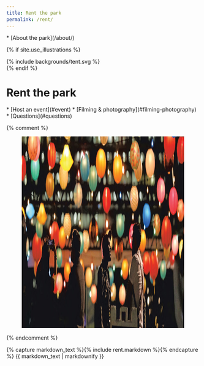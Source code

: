 ```yaml
---
title: Rent the park
permalink: /rent/
---
```


<nav markdown="1">
* [About the park](/about/)
</nav>

{% if site.use_illustrations %}
<style>
.illustration {
  grid-column: -3/-1;
  grid-row: 3/4;
}
.illustration svg {
  height: 20vmax;
  width: auto;
}
main nav:first-child,
main h1,
main h1 + nav {
  grid-column-end: -3;
}
nav + figure {
  width: calc(100vw - 3em);
  height: calc(100vw - 3em);
  border-radius: 50%;
}
nav + figure img {
  display: block;
  width: calc(100vw - 3.75em);
  height: calc(100vw - 3.75em);
  object-fit: cover;
  border-radius: 50%;
  max-width: none;
}
@media (min-width: 60em) {
  nav + figure {
    width: auto;
    height: auto;
    grid-column: -3/-1;
    grid-row: 3/6;
    justify-self: end;
    align-self: start;
    margin-bottom: 0;
    margin-top: -3em;
  }
  nav + figure img {
    width: 25vw;
    height: 25vw;
  }
}
@media (min-width: 80em) {
  nav + figure {
    margin-right: 5vw;
    grid-row: 2/6;
  }
  nav + figure img {
    width: calc(2.5/8 * 100vw - 3em);
    height: calc(2.5/8 * 100vw - 3em);
  }
}
</style>

<div class="illustration">
{% include backgrounds/tent.svg %}
</div>
{% endif %}

<style media="false">
@media (min-width: 60em) {
  body > main > figure:first-of-type {
    grid-column: 1/-1;
    margin-left: -1.5em;
    margin-right: -1.5em;
    margin-top: 0;
    margin-bottom: 0;
  }
  body > main > figure:first-of-type img {
    height: 50vw;
    object-fit: cover;
  }
</style>

<style media="false">
@media (min-width: 60em) {
  body > main {
    grid-template-rows: auto 7vw 13.5em auto;
  }
  body > main > figure:first-of-type {
    grid-column: 1/-1;
    grid-row: 1/4;
    margin-left: -1.5em;
    margin-right: -1.5em;
    margin-top: -15.5em;
    margin-bottom: 0;
    position: relative;
    z-index: -1;
  }
  body > main > figure:first-of-type::after {
    content: "";
    background-image: linear-gradient(to top, hsla(0, 0%, 0%, 0.25) 25%, hsla(0, 0%, 0%, 0.25) 25%, hsla(0, 0%, 0%, 0));
    position: absolute;
    top: 0;
    left: 0;
    width: 100%;
    height: 100%;
  }
  body > main > figure:first-of-type img {
    width: 100%;
    height: calc(100vh + 1.5rem);
    min-height: 50vw;
    object-fit: cover;
  }
  body > main > nav:first-of-type {
    grid-row: 1/2;
    position: relative;
    z-index: 2;
    color: var(--snow);
    align-self: end;
  }
  body > main > h1:first-of-type {
    grid-row: 2/3;
    position: relative;
    z-index: 1;
    color: var(--snow) !important;
    align-self: start;
  }
  body > main > h1:first-of-type + nav {
    grid-row: 3/4;
    position: relative;
    z-index: 2;
    color: var(--snow) !important;
    align-self: start;
  }
  body > .sun {
    display: none;
  }
}
</style>

Rent the park
==================

<nav markdown="1">
* [Host an event](#event)
* [Filming & photography](#filming-photography)
* [Questions](#questions)
</nav>

{% comment %}
<figure>
  <img src="/uploads/food-bowl.jpg" alt="Food Bowl"  height="500" />
</figure>
{% endcomment %}

<main markdown="1" class="sky-light">

{% capture markdown_text %}{% include rent.markdown %}{% endcapture %}
{{ markdown_text | markdownify }}

</main>
